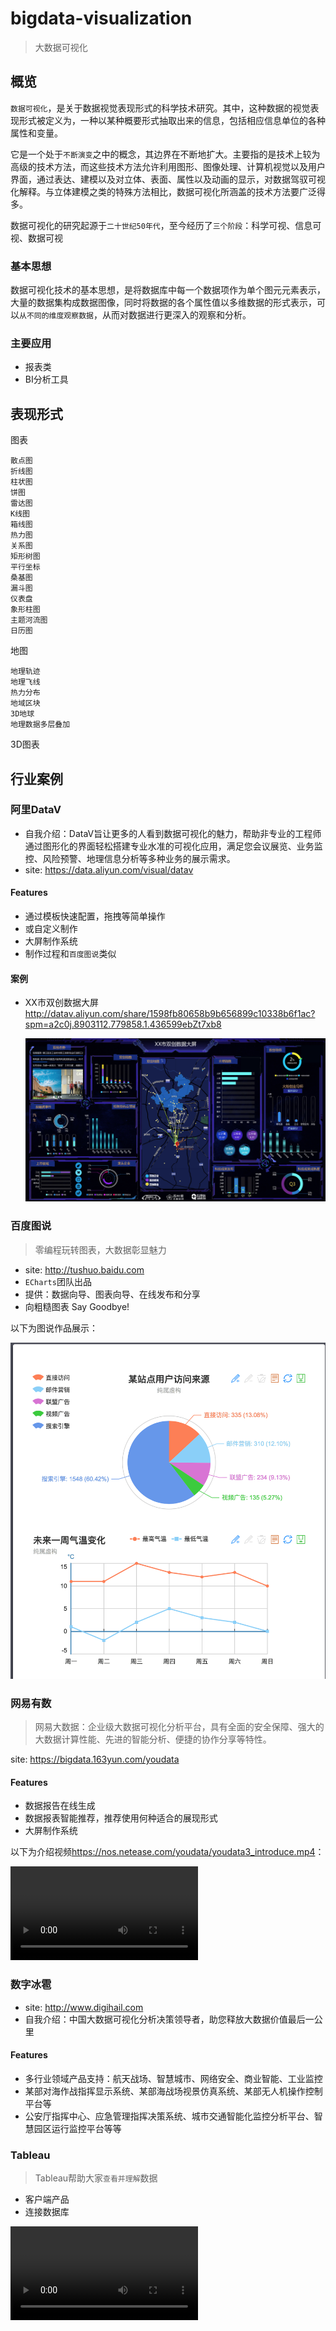 # bigdata-visualization


<style type="text/css">
video {
    max-width: 100%;
}
</style>

> 大数据可视化

## 概览

`数据可视化`，是关于数据视觉表现形式的科学技术研究。其中，这种数据的视觉表现形式被定义为，一种以某种概要形式抽取出来的信息，包括相应信息单位的各种属性和变量。

它是一个处于`不断演变`之中的概念，其边界在不断地扩大。主要指的是技术上较为高级的技术方法，而这些技术方法允许利用图形、图像处理、计算机视觉以及用户界面，通过表达、建模以及对立体、表面、属性以及动画的显示，对数据驾驭可视化解释。与立体建模之类的特殊方法相比，数据可视化所涵盖的技术方法要广泛得多。

数据可视化的研究起源于`二十世纪50年代`，至今经历了`三个阶段`：科学可视、信息可视、数据可视


### 基本思想

数据可视化技术的基本思想，是将数据库中每一个数据项作为单个图元元素表示，大量的数据集构成数据图像，同时将数据的各个属性值以多维数据的形式表示，可以`从不同的维度观察数据`，从而对数据进行更深入的观察和分析。


### 主要应用

* 报表类
* BI分析工具


## 表现形式

图表

    散点图
    折线图
    柱状图
    饼图
    雷达图
    K线图
    箱线图
    热力图
    关系图
    矩形树图
    平行坐标
    桑基图
    漏斗图
    仪表盘
    象形柱图
    主题河流图
    日历图


地图

    地理轨迹
    地理飞线
    热力分布
    地域区块
    3D地球
    地理数据多层叠加


3D图表


## 行业案例

### 阿里DataV

* 自我介绍：DataV旨让更多的人看到数据可视化的魅力，帮助非专业的工程师通过图形化的界面轻松搭建专业水准的可视化应用，满足您会议展览、业务监控、风险预警、地理信息分析等多种业务的展示需求。
* site: <https://data.aliyun.com/visual/datav>

#### Features

* 通过模板快速配置，拖拽等简单操作
* 或自定义制作
* 大屏制作系统
* 制作过程和`百度图说`类似

#### 案例

* XX市双创数据大屏 <http://datav.aliyun.com/share/1598fb80658b9b656899c10338b6f1ac?spm=a2c0j.8903112.779858.1.436599ebZt7xb8>

    <img src="./img/datav-01.png">





### 百度图说

> 零编程玩转图表，大数据彰显魅力

* site: <http://tushuo.baidu.com>
* `ECharts`团队出品
* 提供：数据向导、图表向导、在线发布和分享
* 向粗糙图表 Say Goodbye!

以下为图说作品展示：

 <img src="./img/tushuo-01.png">







### 网易有数
> 网易大数据：企业级大数据可视化分析平台，具有全面的安全保障、强大的大数据计算性能、先进的智能分析、便捷的协作分享等特性。

site: <https://bigdata.163yun.com/youdata>

#### Features

* 数据报告在线生成
* 数据报表智能推荐，推荐使用何种适合的展现形式
* 大屏制作系统

以下为介绍视频<https://nos.netease.com/youdata/youdata3_introduce.mp4>：

 <video controls src="./video/youdata3_introduce.mp4" style="max-width: 100%;"></video>




### 数字冰雹

* site: <http://www.digihail.com>
* 自我介绍：中国大数据可视化分析决策领导者，助您释放大数据价值最后一公里

#### Features

* 多行业领域产品支持：航天战场、智慧城市、网络安全、商业智能、工业监控
* 某部对海作战指挥显示系统、某部海战场视景仿真系统、某部无人机操作控制平台等
* 公安厅指挥中心、应急管理指挥决策系统、城市交通智能化监控分析平台、智慧园区运行监控平台等等



### Tableau

> Tableau帮助大家`查看并理解`数据

* 客户端产品
* 连接数据库

<video controls src="https://secure.brightcove.com/services/mobile/streaming/index/master.m3u8?videoId=5115811843001&secure=true">








## 相关技术资源

### Resources

* 140626 `Visualizing Algorithms` 来自d3作者Mike Bostock，综述了各类可视化算法 <https://bost.ocks.org/mike/algorithms/>
* 常用`图谱库` <http://anvaka.github.io/graph-drawing-libraries/#/all>
* github - Data Visualization <https://github.com/showcases/data-visualization>
* `百度地图`开放API示例：<http://lbsyun.baidu.com/jsdemo.htm>
* `Echarts`官方示例：<http://echarts.baidu.com/examples.html>
* `Echarts`三维展示：<http://gallery.echartsjs.com/editor.html?c=xryhZvyGr->
* `叙利亚`冲突地图：<https://www.cartercenter.org/syria-conflict-map/>
* `Echarts`地图迁徙应用：<http://echarts.baidu.com/demo.html#geo-lines>
* `NetLogo`：<http://ccl.northwestern.edu/netlogo/models/DLA> 有客户端以及Web版本，选择或上传各类模型进行可视化模拟


### JS Libraries

#### 开源免费

* D3.js IE9+ 6.6w Stars <ref://./d3.md.html>
* plottable, based on D3, 2k+ Stars <https://github.com/palantir/plottable>
* NVD3, based on D3,  6000+ Stars <http://nvd3.org/> <https://github.com/novus/nvd3>
* ECharts 1.9w Stars <http://echarts.baidu.com>
* Chart.js 3.1w Stars <http://www.chartjs.org/> <https://github.com/chartjs/Chart.js>
* Chartist.js 9.6k Stars<https://gionkunz.github.io/chartist-js/>
* Ember Charts 770 Stars <http://opensource.addepar.com/ember-charts/> <https://github.com/addepar/ember-charts>
* n3-charts for AngularJS , 1.2k Stars <https://github.com/n3-charts>
* Leaflet <ref://../map/leaflet.md.html>
* Sigma JS <ref://./sigmajs.md.html>
* Google Charts <https://developers.google.com/chart/>
* Polymaps <http://polymaps.org/> no github
* Processing.js <http://processingjs.org/> no github

#### 收费
* Highcharts <https://www.highcharts.com/> 收费
* FusionCharts <http://www.fusioncharts.com/> 收费

